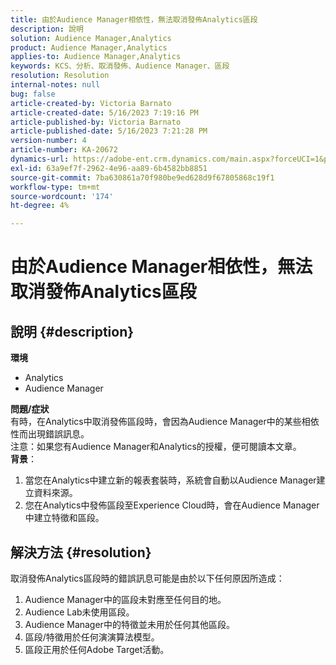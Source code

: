 ```yaml
---
title: 由於Audience Manager相依性，無法取消發佈Analytics區段
description: 說明
solution: Audience Manager,Analytics
product: Audience Manager,Analytics
applies-to: Audience Manager,Analytics
keywords: KCS、分析、取消發佈、Audience Manager、區段
resolution: Resolution
internal-notes: null
bug: false
article-created-by: Victoria Barnato
article-created-date: 5/16/2023 7:19:16 PM
article-published-by: Victoria Barnato
article-published-date: 5/16/2023 7:21:28 PM
version-number: 4
article-number: KA-20672
dynamics-url: https://adobe-ent.crm.dynamics.com/main.aspx?forceUCI=1&pagetype=entityrecord&etn=knowledgearticle&id=08620c86-1ef4-ed11-8848-6045bd006ce9
exl-id: 63a9ef7f-2962-4e96-aa89-6b4582bb8851
source-git-commit: 7ba630861a70f980be9ed628d9f67805868c19f1
workflow-type: tm+mt
source-wordcount: '174'
ht-degree: 4%

---
```


# 由於Audience Manager相依性，無法取消發佈Analytics區段

## 說明 {#description}

<b>環境</b>
- Analytics
- Audience Manager

<b>問題/症狀</b><br>有時，在Analytics中取消發佈區段時，會因為Audience Manager中的某些相依性而出現錯誤訊息。<br>注意：如果您有Audience Manager和Analytics的授權，便可閱讀本文章。
 <br><b>背景</b>：
1. 當您在Analytics中建立新的報表套裝時，系統會自動以Audience Manager建立資料來源。
2. 您在Analytics中發佈區段至Experience Cloud時，會在Audience Manager中建立特徵和區段。



## 解決方法 {#resolution}


取消發佈Analytics區段時的錯誤訊息可能是由於以下任何原因所造成：

1. Audience Manager中的區段未對應至任何目的地。
2. Audience Lab未使用區段。
3. Audience Manager中的特徵並未用於任何其他區段。
4. 區段/特徵用於任何演演算法模型。
5. 區段正用於任何Adobe Target活動。
